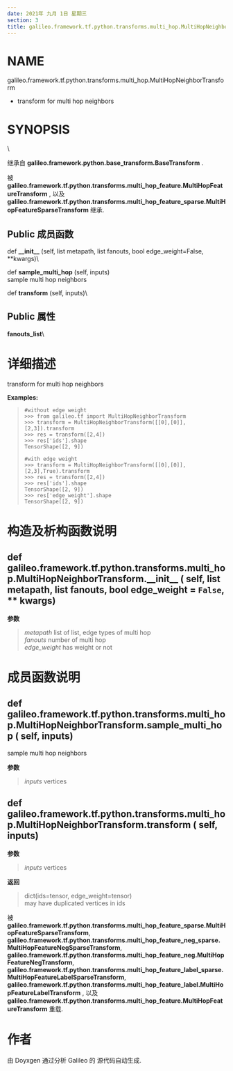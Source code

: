 ```yaml
---
date: 2021年 九月 1日 星期三
section: 3
title: galileo.framework.tf.python.transforms.multi_hop.MultiHopNeighborTransform
---
```


# NAME

galileo.framework.tf.python.transforms.multi_hop.MultiHopNeighborTransform
- transform for multi hop neighbors

# SYNOPSIS

\

继承自 **galileo.framework.python.base_transform.BaseTransform** .

被
**galileo.framework.tf.python.transforms.multi_hop_feature.MultiHopFeatureTransform**
, 以及
**galileo.framework.tf.python.transforms.multi_hop_feature_sparse.MultiHopFeatureSparseTransform**
继承.

## Public 成员函数

def **\_\_init\_\_** (self, list metapath, list fanouts, bool
edge_weight=False, \*\*kwargs)\

def **sample_multi_hop** (self, inputs)\
sample multi hop neighbors

def **transform** (self, inputs)\

## Public 属性

**fanouts_list**\

# 详细描述

transform for multi hop neighbors

**Examples:**

>     #without edge weight
>     >>> from galileo.tf import MultiHopNeighborTransform
>     >>> transform = MultiHopNeighborTransform([[0],[0]],[2,3]).transform
>     >>> res = transform([2,4])
>     >>> res['ids'].shape
>     TensorShape([2, 9])
>
>     #with edge weight
>     >>> transform = MultiHopNeighborTransform([[0],[0]],[2,3],True).transform
>     >>> res = transform([2,4])
>     >>> res['ids'].shape
>     TensorShape([2, 9])
>     >>> res['edge_weight'].shape
>     TensorShape([2, 9])

# 构造及析构函数说明

## def galileo.framework.tf.python.transforms.multi_hop.MultiHopNeighborTransform.\_\_init\_\_ ( self, list metapath, list fanouts, bool edge_weight = `False`, \*\* kwargs)

**参数**

> *metapath* list of list, edge types of multi hop\
> *fanouts* number of multi hop\
> *edge_weight* has weight or not

# 成员函数说明

## def galileo.framework.tf.python.transforms.multi_hop.MultiHopNeighborTransform.sample_multi_hop ( self, inputs)

sample multi hop neighbors

**参数**

> *inputs* vertices

## def galileo.framework.tf.python.transforms.multi_hop.MultiHopNeighborTransform.transform ( self, inputs)

**参数**

> *inputs* vertices

**返回**

> dict(ids=tensor, edge_weight=tensor)\
> may have duplicated vertices in ids

被
**galileo.framework.tf.python.transforms.multi_hop_feature_sparse.MultiHopFeatureSparseTransform**,
**galileo.framework.tf.python.transforms.multi_hop_feature_neg_sparse.MultiHopFeatureNegSparseTransform**,
**galileo.framework.tf.python.transforms.multi_hop_feature_neg.MultiHopFeatureNegTransform**,
**galileo.framework.tf.python.transforms.multi_hop_feature_label_sparse.MultiHopFeatureLabelSparseTransform**,
**galileo.framework.tf.python.transforms.multi_hop_feature_label.MultiHopFeatureLabelTransform**
, 以及
**galileo.framework.tf.python.transforms.multi_hop_feature.MultiHopFeatureTransform**
重载.

# 作者

由 Doyxgen 通过分析 Galileo 的 源代码自动生成.
